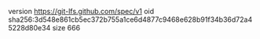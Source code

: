 version https://git-lfs.github.com/spec/v1
oid sha256:3d548e861cb5ec372b755a1ce6d4877c9468e628b91f34b36d72a45228d80e34
size 666
